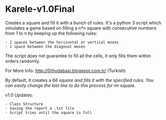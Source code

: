 Karele-v1.0Final
================

Creates a square and fill it with a bunch of rules.
It's a python 3 script which simulates a game based
on filling a n*n square with consecutive numbers
from 1 to n by keeping up the following rules:

	- 2 spaces between the horizontal or vertical moves
	- 1 space between the diagonal moves

The script does not guarantee to fill all the cells,
it only fills them within orders randomly.

For More Info: http://0rhodabasi.blogspot.com.tr/ (Turkish)


By default, it creates a 6*6 square and fills it with
the specified rules. You can easily change the last
line to do this process for n*n square.


v1.0 Updates:

    - Class Structure
    - Saving the report a .txt file
    - Script tries until the square is full
